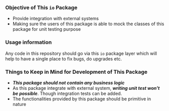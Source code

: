 ### Objective of This `io` Package
- Provide integration with external systems
- Making sure the users of this package is able to mock the classes of this package for unit testing purpose

### Usage information
Any code in this repository should go via this `io` package layer which will help to have a single place to fix bugs, do upgrades etc.

### Things to Keep in Mind for Development of This Package
- ***This package should not contain any business logic***
- As this package integrate with external system, ***writing unit test won't be possible***. Though integration tests can be added.
- The functionalities provided by this package should be primitive in nature
